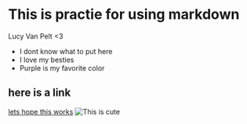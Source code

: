# This is practie for using markdown

Lucy Van Pelt <3

- I dont know what to put here
- I love my besties
- Purple is my favorite color

## here is a link 
[lets hope this works](Index.md)
![This is cute](https://www.google.com/search?bih=676&biw=1194&dpr=2&fbs=AEQNm0A-5VTqs5rweptgTqb6m-Eb3TvVcv4l7eCyod9RtZW9874wvsYjTfpwMQKGHqKPG-IB7j9flyfH28tJSLVuVdcT1tesPpIhTR_8sOQ3FQrQWiVTfWhoIplDgGh5JzUv9F4u3riMB636EHR41DrkNY_uSRk347tLZsVeJqqyuWPTyXrtg-EYkFQYZqw6rWM1khGHS26HrYFGhj2QeE1uCS-2MrLbBw&q=lucy+van+pelt&rlz=1C5GCEM_enUS1124US1124&sa=X&safe=active&sca_esv=0a650f077e31c052&surl=1&udm=2&ved=2ahUKEwjVrYCsk_-IAxUCGFkFHRF6BcoQtKgLegQIERAB#vhid=AQhC9aEpwyAg9M&vssid=mosaic)

